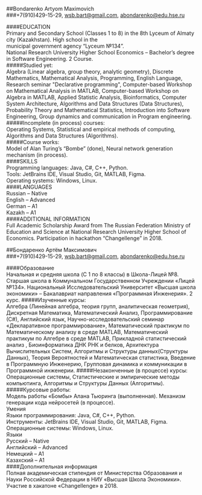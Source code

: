 ##Bondarenko Artyom Maximovich  
###+7(910)429-15-29, wsb.bart@gmail.com, abondarenko@edu.hse.ru  

####EDUCATION  
Primary and Secondary School (Classes 1 to 8) in the 8th Lyceum of Almaty city (Kazakhstan). High school in the  
municipal government agency  “Lyceum №134”.  
National Research University Higher School Economics – Bachelor’s degree in Software Engineering. 2 Course.  
#####Studied yet:  
Algebra (Linear algebra, group theory, analytic geometry), Discrete Mathematics, Mathematical Analysis, Programming, English Language, Research seminar "Declarative programming", Сomputer-based Workshop on Mathematical Analysis in MATLAB, Сomputer-based Workshop on Algebra in MATLAB, Applied Statistic Analysis, Bioinformatics, Computer System Architecture, Algorithms and Data Structures (Data Structures), Probability Theory and Mathematical Statistics, Introduction into Software Engineering, Group dynamics and communication in Program engineering.  
#####Incomplete (in process) courses:  
Operating Systems, Statistical and empirical methods of computing, Algorithms and Data Structures (Algorithms).   
#####Course works:  
Model of Alan Turing’s “Bombe” (done), Neural network generation mechanism (in process).  
####SKILLS  
Programming languages: Java, C#, C++, Python.  
Tools: JetBrains IDE, Visual Studio, Git, MATLAB, Figma.  
Operating systems: Windows, Linux.  
####LANGUAGES  
Russian – Native  
English – Advanced  
German – A1  
Kazakh – A1  
####ADDITIONAL INFORMATION  
Full Academic Scholarship Award from The Russian Federation Ministry of Education and Science at National Research University Higher School of Economics. Participation in hackathon “Changellenge” in 2018.  






##Бондаренко Артём Максимович  
###+7(910)429-15-29, wsb.bart@gmail.com, abondarenko@edu.hse.ru  

####Образование  
Начальная и средняя школа (C 1 по 8 классы) в Школа-Лицей №8. Старшая школа в Коммунальном Государственном Учреждении «Лицей №134».
Национальный Исследовательский Университет «Высшая школа экономики» – Бакалавриат направления «Программная Инженерия». 2 курс.
#####Изученные курсы:  
Алгебра (Линейная алгебра, теория групп, аналитическая геометрия), Дискретная Математика, Математический Анализ, Программирование (С#), Английский язык, Научно-исследовательский семинар «Декларативное программирование», Математический практикум по Математическому анализу в среде MATLAB,  Математический практикум по Алгебре в среде MATLAB, Прикладной статистический анализ , Биоинформатика ДНК РНК и белков, Архитектура Вычислительных Систем, Алгоритмы и Структуры данных(Структуры Данных), Теория Вероятностей и Математическая статистика, Введение в Программную Инженерию, Групповая динамика и коммуникации в Программной инженерии.
#####Незаконченные (в процессе) курсы:  
Операционные системы, Статистические и эмпирические методы компьютинга, Алгоритмы и Структуры Данных (Алгоритмы).  
#####Курсовые работы:  
Модель работы «Бомбы» Алана Тьюринга (выполненная). Механизм генерации кода нейросетей (в процессе).  
Умения  
Языки  программирования: Java, C#, C++, Python.  
Инструменты: JetBrains IDE, Visual Studio, Git, MATLAB, Figma.  
Операционные системы: Windows, Linux.  
Языки  
Русский – Native  
Английский – Advanced  
Немецкий  – A1  
Казахский  – A1  
####Дополнительная информация   
Полная академическая стипендия от Министерства Образования и Науки Российской Федерации в НИУ «Высшая Школа Экономики». Участие в хакатоне «Changellenge» в 2018.  
